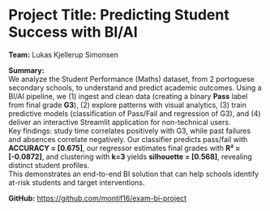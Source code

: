 # Project Title: Predicting Student Success with BI/AI

**Team:** Lukas Kjellerup Simonsen

**Summary:**  
We analyze the Student Performance (Maths) dataset, from 2 portoguese secondary schools, to understand and predict academic outcomes. Using a BI/AI pipeline, we (1) ingest and clean data (creating a binary **Pass** label from final grade **G3**), (2) explore patterns with visual analytics, (3) train predictive models (classification of Pass/Fail and regression of G3), and (4) deliver an interactive Streamlit application for non-technical users.  
Key findings: study time correlates positively with G3, while past failures and absences correlate negatively. Our classifier predicts pass/fail with **ACCURACY = [0.675]**, our regressor estimates final grades with **R² = [-0.0872]**, and clustering with **k=3** yields **silhouette = [0.568]**, revealing distinct student profiles.  
This demonstrates an end-to-end BI solution that can help schools identify at-risk students and target interventions.

**GitHub:** https://github.com/montif16/exam-bi-project
